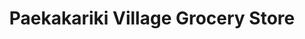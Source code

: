 ---
title: "Paekakariki Village Grocery Store"
url: /paekakariki/paekakariki-village-grocery-store/
shop: Dorfladen
---